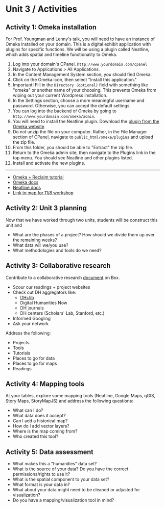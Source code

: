 # Unit 3 / Activities

## Activity 1: Omeka installation
For Prof. Youngman and Lenny's talk, you will need to have an instance of Omeka installed on your domain. This is a digital exhibit application with plugins for specific functions. We will be using a plugin called Neatline, which adds spatial and timeline functionality to Omeka. 
1. Log into your domain's CPanel. ```http://www.yourdomain.com/cpanel```
2. Navigate to Applications > All Applications. 
3. In the Content Management System section, you should find Omeka. 
4. Click on the Omeka icon, then select "Install this application." 
5. Important! Fill in the ```Directory (optional)``` field with something like "omeka" or another name of your choosing. This prevents Omeka from wiping out your current Wordpress installation. 
6. In the Settings section, choose a more meaningful username and password. Otherwise, you can accept the default settings. 
7. You can log into the backend of Omeka by going to ```http://www.yourdomain.com/omeka/admin```. 
8. You will need to install the Neatline plugin. Download the [plugin from the Omeka website](http://omeka.org/add-ons/plugins/neatline/).
9. Do not unzip the file on your computer. Rather, in the File Manager section of CPanel, navigate to ```public_html/omeka/plugins``` and upload the zip file. 
10. From this folder, you should be able to "Extract" the zip file. 
11. Return to the Omeka admin site, then navigate to the Plugins link in the top menu. You should see Neatline and other plugins listed. 
12. Install and activate the new plugins.
****
* [Omeka + Reclaim tutorial](https://community.reclaimhosting.com/t/working-with-omeka/194)
* [Omeka docs](http://omeka.org/codex/Documentation)
* [Neatline docs](http://docs.neatline.org)
* [Link to map for 11/8 workshop](http://literaryrailway.omeka.wlu.edu/files/original/a1623cb0f5191c29b7e8c5d33606929f.jpg)


## Activity 2: Unit 3 planning
Now that we have worked through two units, students will be construct this unit and 

* What are the phases of a project? How should we divide them up over the remaining weeks?
* What data will we/you use?
* What methodologies and tools do we need?

## Activity 3: Collaborative research
Contribute to a collaborative research [document](https://wlu.box.com/s/jzu8q74haga7495n6tdp33tc5eurvku2) on Box.

* Scour our readings + project websites
* Check out DH aggregators like:
  * [DH+lib](http://acrl.ala.org/dh/)
  * Digital Humanities Now
  * DH journals
  * DH centers (Scholars' Lab, Stanford, etc.)
* Informed Googling
* Ask your network

Address the following:
* Projects
* Tools
* Tutorials
* Places to go for data
* Places to go for maps
* Readings

## Activity 4: Mapping tools 
At your tables, explore some mapping tools (Neatline, Google Maps, qGIS, Story Maps, StoryMapJS) and address the following questions:

* What can I do?
* What data does it accept?
* Can I add a historical map?
* How do I add vector layers?
* Where is the map coming from?
* Who created this tool?

## Activity 5: Data assessment 
* What makes this a "humanities" data set?
* What is the source of your data? Do you have the correct permissions/rights to use it?
* What is the spatial component to your data set?
* What format is your data in?
* What about your data might need to be cleaned or adjusted for visualization?
* Do you have a mapping/visualization tool in mind?
